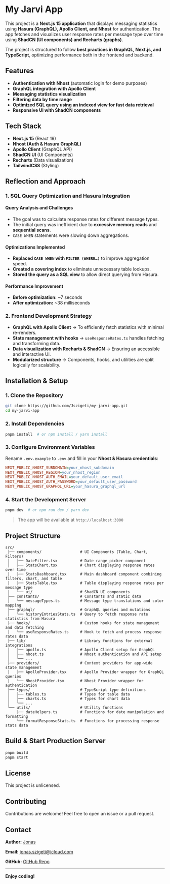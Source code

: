 # My Jarvi App

This project is a **Next.js 15 application** that displays messaging statistics using **Hasura (GraphQL), Apollo Client, and Nhost** for authentication. The app fetches and visualizes user response rates per message type over time using **ShadCN (UI components) and Recharts (graphs)**.

The project is structured to follow **best practices in GraphQL, Next.js, and TypeScript**, optimizing performance both in the frontend and backend.

## Features

- **Authentication with Nhost** (automatic login for demo purposes)
- **GraphQL integration with Apollo Client**
- **Messaging statistics visualization**
- **Filtering data by time range**
- **Optimized SQL query using an indexed view for fast data retrieval**
- **Responsive UI with ShadCN components**

## **Tech Stack**

- **Next.js 15** (React 19)
- **Nhost (Auth & Hasura GraphQL)**
- **Apollo Client** (GraphQL API)
- **ShadCN UI** (UI Components)
- **Recharts** (Data visualization)
- **TailwindCSS** (Styling)

## Reflection and Approach

### 1. SQL Query Optimization and Hasura Integration

#### Query Analysis and Challenges

- The goal was to calculate response rates for different message types.
- The initial query was inefficient due to **excessive memory reads** and **sequential scans**.
- `CASE WHEN` statements were slowing down aggregations.

#### Optimizations Implemented

- **Replaced `CASE WHEN` with `FILTER (WHERE…)`** to improve aggregation speed.
- **Created a covering index** to eliminate unnecessary table lookups.
- **Stored the query as a SQL view** to allow direct querying from Hasura.

#### Performance Improvement

- **Before optimization:** ~7 seconds
- **After optimization:** ~38 milliseconds

### 2. Frontend Development Strategy

- **GraphQL with Apollo Client** → To efficiently fetch statistics with minimal re-renders.
- **State management with hooks** → `useResponseRates.ts` handles fetching and transforming data.
- **Data visualization with Recharts & ShadCN** → Ensuring an accessible and interactive UI.
- **Modularized structure** → Components, hooks, and utilities are split logically for scalability.

## **Installation & Setup**

### **1. Clone the Repository**

```sh
git clone https://github.com/Jszigeti/my-jarvi-app.git
cd my-jarvi-app
```

### **2. Install Dependencies**

```sh
pnpm install  # or npm install / yarn install
```

### **3. Configure Environment Variables**

Rename `.env.example` to `.env` and fill in your **Nhost & Hasura credentials**:

```ini
NEXT_PUBLIC_NHOST_SUBDOMAIN=your_nhost_subdomain
NEXT_PUBLIC_NHOST_REGION=your_nhost_region
NEXT_PUBLIC_NHOST_AUTH_EMAIL=your_default_user_email
NEXT_PUBLIC_NHOST_AUTH_PASSWORD=your_default_user_password
NEXT_PUBLIC_NHOST_GRAPHQL_URL=your_hasura_graphql_url
```

### **4. Start the Development Server**

```sh
pnpm dev  # or npm run dev / yarn dev
```

> The app will be available at `http://localhost:3000`

## **Project Structure**

```
src/
 ├── components/                 # UI Components (Table, Chart, Filters)
 │   ├── DateFilter.tsx          # Date range picker component
 │   ├── StatsChart.tsx          # Chart displaying response rates over time
 │   ├── StatsDashboard.tsx      # Main dashboard component combining filters, chart, and table
 │   ├── StatsTable.tsx          # Table displaying response rates per message type
 │   └── ui/                     # ShadCN UI components
 ├── constants/                  # Constants and static data
 │   └── messageTypes.ts         # Message type translations and color mapping
 ├── graphql/                    # GraphQL queries and mutations
 │   └── historyEntriesStats.ts  # Query to fetch response rate statistics from Hasura
 ├── hooks/                      # Custom hooks for state management and data fetching
 │   └── useResponseRates.ts     # Hook to fetch and process response rates data
 ├── lib/                        # Library functions for external integrations
 │   ├── apollo.ts               # Apollo Client setup for GraphQL
 │   ├── nhost.ts                # Nhost authentication and API setup
 │   └── ...
 ├── providers/                  # Context providers for app-wide state management
 │   ├── ApolloProvider.tsx      # Apollo Provider wrapper for GraphQL queries
 │   └── NhostProvider.tsx       # Nhost Provider wrapper for authentication
 ├── types/                      # TypeScript type definitions
 │   ├── tables.ts               # Types for table data
 │   ├── charts.ts               # Types for chart data
 │   └── ...
 └── utils/                      # Utility functions
     ├── dateHelpers.ts          # Functions for date manipulation and formatting
     └── formatResponseStats.ts  # Functions for processing response stats data
```

## **Build & Start Production Server**

```sh
pnpm build
pnpm start
```

## **License**

This project is unlicensed.

## **Contributing**

Contributions are welcome! Feel free to open an issue or a pull request.

## **Contact**

**Author:** [Jonas](https://github.com/Jszigeti)

**Email:** jonas.szigeti@icloud.com

**GitHub:** [GitHub Repo](https://github.com/Jszigeti/my-jarvi-app)

---

**Enjoy coding!**
